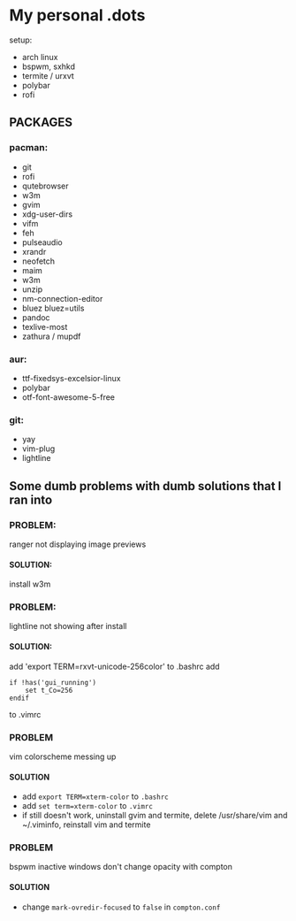 # My personal .dots

setup:
+ arch linux
+ bspwm, sxhkd
+ termite / urxvt
+ polybar
+ rofi


## PACKAGES

### pacman:
+ git
+ rofi
+ qutebrowser
+ w3m
+ gvim
+ xdg-user-dirs
+ vifm
+ feh
+ pulseaudio
+ xrandr
+ neofetch
+ maim
+ w3m
+ unzip
+ nm-connection-editor
+ bluez bluez=utils
+ pandoc
+ texlive-most
+ zathura / mupdf

### aur:
+ ttf-fixedsys-excelsior-linux
+ polybar
+ otf-font-awesome-5-free

### git:
+ yay
+ vim-plug
+ lightline


## Some dumb problems with dumb solutions that I ran into

### PROBLEM: 
ranger not displaying image previews
#### SOLUTION:
install w3m

### PROBLEM:
lightline not showing after install
#### SOLUTION:
add 'export TERM=rxvt-unicode-256color' to .bashrc
add
```
if !has('gui_running')
	set t_Co=256
endif
```
to .vimrc

### PROBLEM
vim colorscheme messing up
#### SOLUTION
+ add ```export TERM=xterm-color``` to ```.bashrc```
+ add ```set term=xterm-color``` to ```.vimrc```
+ if still doesn't work, uninstall gvim and termite, delete /usr/share/vim and ~/.viminfo, reinstall vim and termite

### PROBLEM
bspwm inactive windows don't change opacity with compton
#### SOLUTION
+ change ```mark-ovredir-focused``` to ```false``` in ```compton.conf```
